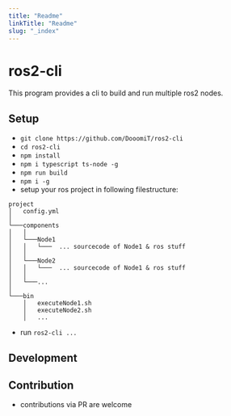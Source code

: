 ```yaml
---
title: "Readme"
linkTitle: "Readme"
slug: "_index"
---
```


# ros2-cli

This program provides a cli to build and run multiple ros2 nodes.

## Setup

- `git clone https://github.com/DooomiT/ros2-cli`
- `cd ros2-cli`
- `npm install`
- `npm i typescript ts-node -g`
- `npm run build`
- `npm i -g`
- setup your ros project in following filestructure:
```
project
│   config.yml    
│
└───components
│   │   
│   └───Node1
│   │   └───  ... sourcecode of Node1 & ros stuff
│   │    
│   └───Node2
│   │   └───  ... sourcecode of Node1 & ros stuff
│   │   
│   └───...
│
└───bin
    │   executeNode1.sh
    │   executeNode2.sh
    │   ...
```
- run `ros2-cli ...`

## Development

## Contribution

- contributions via PR are welcome
